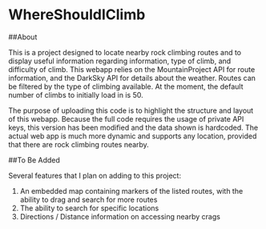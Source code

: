 # WhereShouldIClimb

##About

This is a project designed to locate nearby rock climbing routes and to display useful information regarding information, type of climb, and difficulty of climb. This webapp relies on the MountainProject API for route information, and the DarkSky API for details about the weather. Routes can be filtered by the type of climbing available. At the moment, the default number of climbs to initially load in is 50. 

The purpose of uploading this code is to highlight the structure and layout of this webapp. Because the full code requires the usage of private API keys, this version has been modified and the data shown is hardcoded. The actual web app is much more dynamic and supports any location, provided that there are rock climbing routes nearby.

##To Be Added

Several features that I plan on adding to this project:
1. An embedded map containing markers of the listed routes, with the ability to drag and search for more routes
2. The ability to search for specific locations
3. Directions / Distance information on accessing nearby crags



